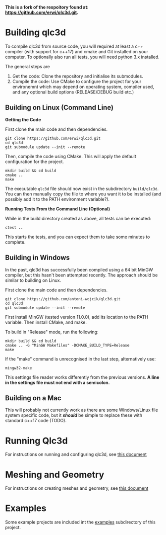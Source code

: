 **This is a fork of the respoitory found at: https://github.com/erwi/qlc3d.git.**

# Building qlc3d


To compile qlc3d from source code, you will required at least a c++ compiler (with support for c++17) and cmake and Git installed on your computer. To optionally also run all tests, you will need python 3.x installed.

The general steps are

1. Get the code: Clone the repository and initialise its submodules.
2. Compile the code: Use CMake to configure the project for your environemnt which may depend on operating system, compiler used, and any optional build options (RELEASE/DEBUG build etc.)

## Building on Linux (Command Line)

**Getting the Code**

First clone the main code and then dependencies.
```
git clone https://github.com/erwi/qlc3d.git
cd qlc3d
git submodule update --init --remote
```

Then, compile the code using CMake. This will apply the default configuration for the project.
```
mkdir build && cd build
cmake ..
make
```
The executable `qlc3d` file should now exist in the subdirectory `build/qlc3d`. You can then manually copy the file to where you want it to be installed (and possibly add it to the PATH environment variable?).

**Running Tests From the Command Line (Optional)**

While in the build directory created as above, all tests can be executed:
```
ctest ..
```
This starts the tests, and you can expect them to take some minutes to complete.

## Building in Windows
In the past, qlc3d has successfully been compiled using a 64 bit MinGW compiler, but this hasn't been attempted recently. The approach should be similar to building on Linux.

First clone the main code and then dependencies.
```
git clone https://github.com/antoni-wojcik/qlc3d.git
cd qlc3d
git submodule update --init --remote
```

First install MinGW (tested version 11.0.0), add its location to the PATH variable. Then install CMake, and make. 

To build in "Release" mode, run the following:

```
mkdir build && cd build
cmake .. -G "MinGW Makefiles" -DCMAKE_BUILD_TYPE=Release
make
```

If the "make" command is unrecognised in the last step, alternatively use:

```
mingw32-make
```

This settings file reader works differently from the previous versions. **A line in the settings file must not end with a semicolon.**


## Building on a Mac
This will probably not currently work as there are some Windows/Linux file system specific code, but it ***should*** be simple to replace these with standard c++17 code (TODO).

# Running Qlc3d
For instructions on running and configuring qlc3d, see [this document](qlc3d/doc/README.md)

# Meshing and Geometry
For instructions on creating meshes and geometry, see [this document](qlc3d/doc/mesh.md)

# Examples
Some example projects are included int the [examples](examples/README.md) subdirectory of this project. 


